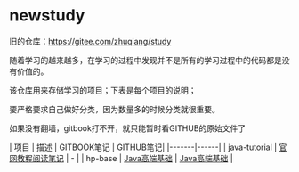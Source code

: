 # newstudy
旧的仓库：https://gitee.com/zhuqiang/study

随着学习的越来越多，在学习的过程中发现并不是所有的学习过程中的代码都是没有价值的。

该仓库用来存储学习的项目；下表是每个项目的说明；

要严格要求自己做好分类，因为数量多的时候分类就很重要。

如果没有翻墙，gitbook打不开，就只能暂时看GITHUB的原始文件了

| 项目 | 描述 | GITBOOK笔记 | GITHUB笔记|
|-------|------|
| java-tutorial | [官网教程阅读笔记](https://www.gitbook.com/book/zq99299/java-tutorial/details)  | - |
| hp-base | [Java高端基础](https://www.gitbook.com/book/zq99299/hp-note/details)  |  [Java高端基础](https://github.com/zq99299/hp-note/blob/master/SUMMARY.md) |